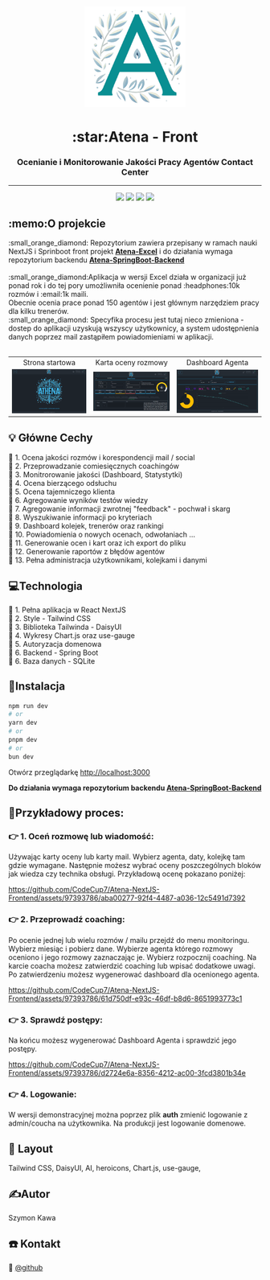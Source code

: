 <div align="center">
<img width=200px height=200px src="https://github.com/CodeCup7/CodeCup7/blob/main/assets/atena/logo.png" alt="Project logo">
</div>

<h1 align="center">:star:Atena - Front</h1>
<h3 align="center">Ocenianie i Monitorowanie Jakości Pracy Agentów Contact Center</h3> 
<hr />

<div align="center">
<img src="https://img.shields.io/badge/next%20js-000000?style=for-the-badge&logo=nextdotjs&logoColor=white">
<img src="https://img.shields.io/badge/Tailwind_CSS-38B2AC?style=for-the-badge&logo=tailwind-css&logoColor=white">
<img src="https://img.shields.io/badge/daisyUI-1ad1a5?style=for-the-badge&logo=daisyui&logoColor=white">
<img src="https://img.shields.io/badge/Chart%20js-FF6384?style=for-the-badge&logo=chartdotjs&logoColor=white">
</div>

<div align="left">
	<h2>:memo:O projekcie</h2>
 	:small_orange_diamond: Repozytorium zawiera przepisany w ramach nauki NextJS i Sprinboot front projekt <a href="https://github.com/CodeCup7/Atena-Excel-Full"><b>Atena-Excel</b></a> i do działania wymaga repozytorium backendu 	<a href="https://github.com/CodeCup7/Atena-SpringBoot-Backend"><b>Atena-SpringBoot-Backend</b></a><br>
	<br>:small_orange_diamond:Aplikacja w wersji Excel działa w organizacji już ponad rok i do tej pory umożliwniła ocenienie ponad :headphones:10k rozmów i :email:1k maili. 
	<br>Obecnie ocenia prace ponad 150 agentów i jest głównym narzędziem pracy dla kilku trenerów.
	<br>:small_orange_diamond: Specyfika procesu jest tutaj nieco zmieniona - dostep do aplikacji uzyskują wszyscy użytkownicy, a system udostępnienia danych poprzez mail zastąpiłem powiadomieniami w aplikacji.
</div>
<br>

<table>
  <tr align="center">
    <td>Strona startowa</td>
     <td>Karta oceny rozmowy</td>
     <td>Dashboard Agenta</td>
  </tr>
  <tr align="center">
    <td><img src="https://github.com/CodeCup7/CodeCup7/blob/main/assets/atena-nextjs/start.png"></td>
    <td><img src="https://github.com/CodeCup7/CodeCup7/blob/main/assets/atena-nextjs/karta-oceny.png"></td>
    <td><img src="https://github.com/CodeCup7/CodeCup7/blob/main/assets/atena-nextjs/dashboard.png"></td>
  </tr>
 </table>
 
## :bulb: Główne Cechy

:diamond_shape_with_a_dot_inside: 1. Ocena jakości rozmów i korespondencji mail / social
<br>:diamond_shape_with_a_dot_inside: 2. Przeprowadzanie comiesięcznych coachingów
<br>:diamond_shape_with_a_dot_inside: 3. Monitrorowanie jakości (Dashboard, Statystytki)
<br>:diamond_shape_with_a_dot_inside: 4. Ocena bierzącego odsłuchu
<br>:diamond_shape_with_a_dot_inside: 5. Ocena tajemniczego klienta
<br>:diamond_shape_with_a_dot_inside: 6. Agregowanie wyników testów wiedzy
<br>:diamond_shape_with_a_dot_inside: 7. Agregowanie informacji zwrotnej "feedback" - pochwał i skarg
<br>:diamond_shape_with_a_dot_inside: 8. Wyszukiwanie informacji po kryteriach
<br>:diamond_shape_with_a_dot_inside: 9. Dashboard kolejek, trenerów oraz rankingi
<br>:diamond_shape_with_a_dot_inside: 10. Powiadomienia o nowych ocenach, odwołaniach ...
<br>:diamond_shape_with_a_dot_inside: 11. Generowanie ocen i kart oraz ich export do pliku
<br>:diamond_shape_with_a_dot_inside: 12. Generowanie raportów z błędów agentów
<br>:diamond_shape_with_a_dot_inside: 13. Pełna administracja użytkownikami, kolejkami i danymi

## :computer:Technologia
:small_blue_diamond: 1. Pełna aplikacja w React NextJS
<br>:small_blue_diamond: 2. Style - Tailwind CSS
<br>:small_blue_diamond: 3. Biblioteka Tailwinda - DaisyUI
<br>:small_blue_diamond: 4. Wykresy Chart.js oraz use-gauge
<br>:small_blue_diamond: 5. Autoryzacja domenowa
<br>:small_blue_diamond: 6. Backend - Spring Boot
<br>:small_blue_diamond: 6. Baza danych - SQLite

## :rocket:Instalacja

```bash
npm run dev
# or
yarn dev
# or
pnpm dev
# or
bun dev
```

Otwórz przeglądarkę [http://localhost:3000](http://localhost:3000) 

<b> Do działania wymaga repozytorium backendu <a href="https://github.com/CodeCup7/Atena-SpringBoot-Backend"><b>Atena-SpringBoot-Backend</b></a><br> </b>

## :dart:Przykładowy proces:
### :point_right: 1. Oceń rozmowę lub wiadomość:
Używając karty oceny lub karty mail. Wybierz agenta, daty, kolejkę tam gdzie wymagane. Następnie możesz wybrać oceny poszczególnych bloków jak wiedza czy technika obsługi. Przykładową ocenę pokazano poniżej:

https://github.com/CodeCup7/Atena-NextJS-Frontend/assets/97393786/aba00277-92f4-4487-a036-12c5491d7392

### :point_right: 2. Przeprowadź coaching:
Po ocenie jednej lub wielu rozmów / mailu przejdź do menu monitoringu. Wybierz miesiąc i pobierz dane. Wybierze agenta którego rozmowy oceniono
i jego rozmowy zaznaczając je. Wybierz rozpocznij coaching. Na karcie coacha możesz zatwierdzić coaching lub wpisać dodatkowe uwagi. Po zatwierdzeniu możesz wygenerować dashboard dla ocenionego agenta.

https://github.com/CodeCup7/Atena-NextJS-Frontend/assets/97393786/61d750df-e93c-46df-b8d6-8651993773c1

### :point_right: 3. Sprawdź postępy:
Na końcu możesz wygenerować Dashboard Agenta i sprawdzić jego postępy. 

https://github.com/CodeCup7/Atena-NextJS-Frontend/assets/97393786/d2724e6a-8356-4212-ac00-3fcd3801b34e

### :point_right: 4. Logowanie:
W wersji demonstracyjnej można poprzez plik <b>auth</b> zmienić logowanie z admin/coucha na użytkownika. Na produkcji jest logowanie domenowe.

## :art: Layout
Tailwind CSS, DaisyUI, AI, heroicons, Chart.js, use-gauge, 

## ✍️Autor
Szymon Kawa

 ##  :telephone: Kontakt
:link: [@github](https://github.com/CodeCup7) 
